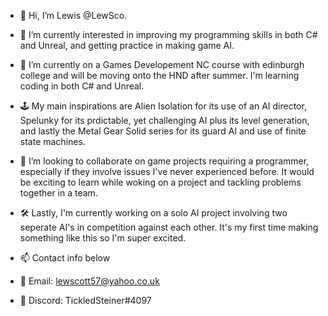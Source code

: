 - 👋 Hi, I’m Lewis @LewSco.
- 👀 I’m currently interested in improving my programming skills in both C# and Unreal, and getting practice in making game AI.
- 🌱 I’m currently on a Games Developement NC course with edinburgh college and will be moving onto the HND after summer. I'm learning coding in both C# and Unreal. 
- 🕹️ My main inspirations are Alien Isolation for its use of an AI director, Spelunky for its prdictable, yet challenging AI plus its level generation, and lastly the Metal Gear Solid series for its guard AI and use of finite state machines.  
- 💞️ I’m looking to collaborate on game projects requiring a programmer, especially if they involve issues I've never experienced before. It would be exciting to learn while woking on a project and tackling problems together in a team. 

 - 🛠️ Lastly, I'm currently working on a solo AI project involving two seperate AI's in competition against each other. It's my first time making something like this so I'm super excited.

- 📫 Contact info below 
- 📧 Email: lewscott57@yahoo.co.uk
- 📱 Discord: TickledSteiner#4097

<!---
LewSco/LewSco is a ✨ special ✨ repository because its `README.md` (this file) appears on your GitHub profile.
You can click the Preview link to take a look at your changes.
--->
